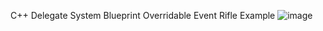 C++ Delegate System
Blueprint Overridable Event
Rifle Example
![image](https://github.com/simeddk/Tore04_BasicSyntaxCPP/assets/65766852/b8e9040d-1768-410a-88c6-6e142085eb4a)
